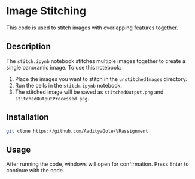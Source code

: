 # Image Stitching

This code is used to stitch images with overlapping features together.

## Description

The `stitch.ipynb` notebook stitches multiple images together to create a single panoramic image. To use this notebook:

1. Place the images you want to stitch in the `unstitchedImages` directory.
2. Run the cells in the `stitch.ipynb` notebook.
3. The stitched image will be saved as `stitchedOutput.png` and `stitchedOutputProcessed.png`.

## Installation

```bash
git clone https://github.com/AadityaGole/VRassignment
```

## Usage

After running the code, windows will open for confirmation. Press Enter to continue with the code.